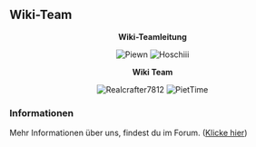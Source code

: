 ## Wiki-Team

<center>  

**Wiki-Teamleitung** 

</center>

<center>

<img src="../../../assets/image/Wiki Team/piewn skin.png" alt="Piewn" title="Piewn" /> <img src="../../../assets/image/Wiki Team/Hoschiii-skin.png" alt="Hoschiii" title="Hoschiii" />

</center>

<center>

**Wiki Team**

</center>

<center>

<img src="../../../assets/image/Wiki Team/Realcrafter7812-skin.png" alt="Realcrafter7812" title="Realcrafter7812" /> <img src="../../../assets/image/Wiki Team/EtwasAngelndes-skin.png" alt="PietTime" title="PietTime" /> 

</center>

### Informationen 
  
 Mehr Informationen über uns, findest du im Forum. ([Klicke hier](https://germanrp.eu/forum/index.php?board/200-wiki-team/)) 
